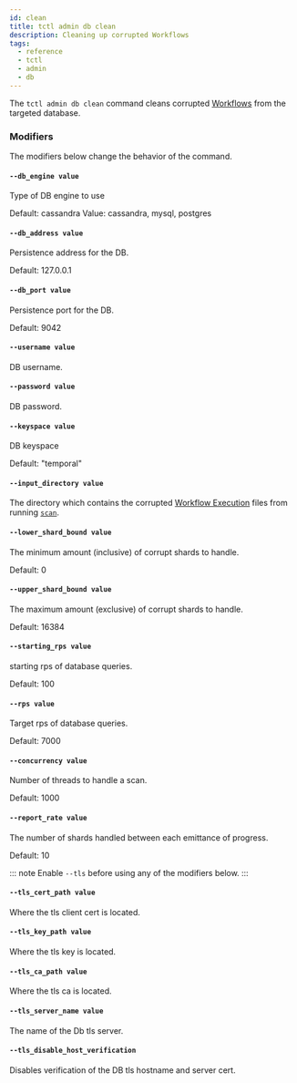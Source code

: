 ```yaml
---
id: clean
title: tctl admin db clean
description: Cleaning up corrupted Workflows
tags:
  - reference
  - tctl
  - admin
  - db
---
```


The `tctl admin db clean` command cleans corrupted [Workflows](/docs/concepts/what-is-a-workflow) from the targeted database.

### Modifiers
The modifiers below change the behavior of the command.

#### `--db_engine value`
Type of DB engine to use

Default: cassandra
Value: cassandra, mysql, postgres

#### `--db_address value`
Persistence address for the DB.

Default: 127.0.0.1

#### `--db_port value`
Persistence port for the DB.

Default: 9042

#### `--username value`
DB username.

#### `--password value`
DB password.

#### `--keyspace value`
DB keyspace

Default: "temporal"

#### `--input_directory value`
The directory which contains the corrupted [Workflow Execution](/docs/concepts/what-is-a-workflow-execution) files from running [`scan`](/docs/tctl/admin/db/scan).

#### `--lower_shard_bound value`
The minimum amount (inclusive) of corrupt shards to handle.

Default: 0

#### `--upper_shard_bound value`
The maximum amount (exclusive) of corrupt shards to handle.

Default: 16384

#### `--starting_rps value`
starting rps of database queries.

Default: 100

#### `--rps value`
Target rps of database queries.

Default: 7000

#### `--concurrency value`
Number of threads to handle a scan.

Default: 1000

#### `--report_rate value`
The number of shards handled between each emittance of progress.

Default: 10

::: note
Enable `--tls` before using any of the modifiers below.
:::

#### `--tls_cert_path value`
Where the tls client cert is located.

#### `--tls_key_path value`
Where the tls key is located.

#### `--tls_ca_path value`
Where the tls ca is located.

#### `--tls_server_name value`
The name of the Db tls server.

#### `--tls_disable_host_verification`
Disables verification of the DB tls hostname and server cert.